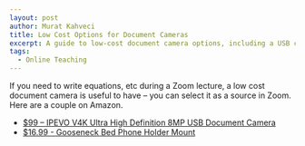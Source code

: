 ```yaml
---
layout: post
author: Murat Kahveci
title: Low Cost Options for Document Cameras
excerpt: A guide to low-cost document camera options, including a USB camera and a phone mount for online teaching.
tags: 
  - Online Teaching
---
```


If you need to write equations, etc during a Zoom lecture, a low cost document camera is useful to have – you can select it as a source in Zoom. Here are a couple on Amazon.

* [$99 – IPEVO V4K Ultra High Definition 8MP USB Document Camera](https://www.amazon.com/IPEVO-Definition-Document-Camera-5-880-4-01-00/dp/B079DLTG9F/ref=sr_1_3?keywords=document+camera&qid=1584109725&sr=8-3)
* [$16.99 - Gooseneck Bed Phone Holder Mount](https://www.amazon.com/Gooseneck-Bed-Phone-Holder-Mount/dp/B07S9JXQP2/ref=sr_1_1?keywords=document+camera+phone+hold&qid=1584108860&sr=8-1)